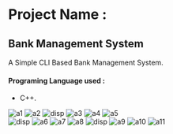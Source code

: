# Project Name :
## Bank Management System

  A Simple CLI Based Bank Management System.

#### Programing Language used :

  - C++.
  

![a1](https://github.com/sourabhsinghmrajput/My_Cpp_Projects/blob/f935910a2423b2eafd64940cfda2bf9c929584b6/Bank%20Management%20System/assets/1.jpg)
![a2](https://github.com/sourabhsinghmrajput/My_Cpp_Projects/blob/2306e3177335c9c174deaf609a78a401257c662b/Bank%20Management%20System/assets/2.jpg)
![disp](https://github.com/sourabhsinghmrajput/My_Cpp_Projects/blob/2306e3177335c9c174deaf609a78a401257c662b/Bank%20Management%20System/assets/b_menudis.jpg)
![a3](https://github.com/sourabhsinghmrajput/My_Cpp_Projects/blob/2306e3177335c9c174deaf609a78a401257c662b/Bank%20Management%20System/assets/3.jpg)
![a4](https://github.com/sourabhsinghmrajput/My_Cpp_Projects/blob/2306e3177335c9c174deaf609a78a401257c662b/Bank%20Management%20System/assets/4.jpg)
![a5](https://github.com/sourabhsinghmrajput/My_Cpp_Projects/blob/2306e3177335c9c174deaf609a78a401257c662b/Bank%20Management%20System/assets/5.jpg)  
![disp](https://github.com/sourabhsinghmrajput/My_Cpp_Projects/blob/2306e3177335c9c174deaf609a78a401257c662b/Bank%20Management%20System/assets/b_menudis.jpg)
![a6](https://github.com/sourabhsinghmrajput/My_Cpp_Projects/blob/2306e3177335c9c174deaf609a78a401257c662b/Bank%20Management%20System/assets/6.jpg)
![a7](https://github.com/sourabhsinghmrajput/My_Cpp_Projects/blob/2306e3177335c9c174deaf609a78a401257c662b/Bank%20Management%20System/assets/7.jpg)
![a8](https://github.com/sourabhsinghmrajput/My_Cpp_Projects/blob/2306e3177335c9c174deaf609a78a401257c662b/Bank%20Management%20System/assets/8.jpg)
![disp](https://github.com/sourabhsinghmrajput/My_Cpp_Projects/blob/2306e3177335c9c174deaf609a78a401257c662b/Bank%20Management%20System/assets/b_menudis.jpg)
![a9](https://github.com/sourabhsinghmrajput/My_Cpp_Projects/blob/2306e3177335c9c174deaf609a78a401257c662b/Bank%20Management%20System/assets/9.jpg)
![a10](https://github.com/sourabhsinghmrajput/My_Cpp_Projects/blob/2306e3177335c9c174deaf609a78a401257c662b/Bank%20Management%20System/assets/10.jpg)
![a11](https://github.com/sourabhsinghmrajput/My_Cpp_Projects/blob/2306e3177335c9c174deaf609a78a401257c662b/Bank%20Management%20System/assets/11.jpg)


